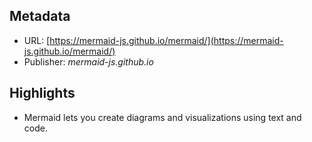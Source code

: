 ## Metadata

* URL: [https://mermaid-js.github.io/mermaid/](https://mermaid-js.github.io/mermaid/)
* Publisher: *mermaid-js.github.io*

## Highlights

* Mermaid lets you create diagrams and visualizations using text and code.
